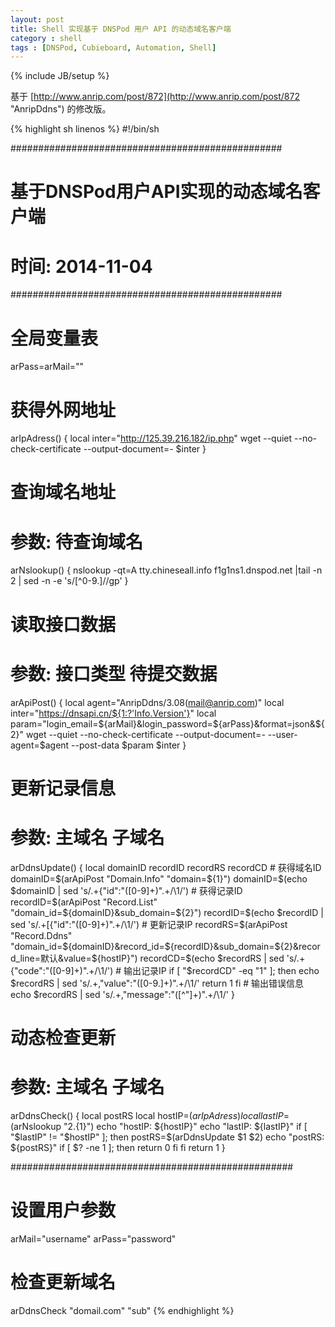 ```yaml
---
layout: post
title: Shell 实现基于 DNSPod 用户 API 的动态域名客户端
category : shell
tags : [DNSPod, Cubieboard, Automation, Shell]
---
```

{% include JB/setup %}

基于 [http://www.anrip.com/post/872](http://www.anrip.com/post/872 "AnripDdns") 的修改版。 

{% highlight sh linenos %}
#!/bin/sh
 
#################################################
# 基于DNSPod用户API实现的动态域名客户端
# 时间: 2014-11-04
#################################################
 
# 全局变量表
arPass=arMail=""
 
# 获得外网地址
arIpAdress() {
    local inter="http://125.39.216.182/ip.php"
    wget --quiet --no-check-certificate --output-document=- $inter
}
 
# 查询域名地址
# 参数: 待查询域名
arNslookup() {
    nslookup -qt=A tty.chineseall.info f1g1ns1.dnspod.net |tail -n 2 | sed -n -e 's/[^0-9.]//gp'
}
 
# 读取接口数据
# 参数: 接口类型 待提交数据
arApiPost() {
    local agent="AnripDdns/3.08(mail@anrip.com)"
    local inter="https://dnsapi.cn/${1:?'Info.Version'}"
    local param="login_email=${arMail}&login_password=${arPass}&format=json&${2}"
    wget --quiet --no-check-certificate --output-document=- --user-agent=$agent --post-data $param $inter
}
 
# 更新记录信息
# 参数: 主域名 子域名
arDdnsUpdate() {
    local domainID recordID recordRS recordCD
    # 获得域名ID
    domainID=$(arApiPost "Domain.Info" "domain=${1}")
    domainID=$(echo $domainID | sed 's/.\+{"id":"\([0-9]\+\)".\+/\1/')
    # 获得记录ID
    recordID=$(arApiPost "Record.List" "domain_id=${domainID}&sub_domain=${2}")
    recordID=$(echo $recordID | sed 's/.\+\[{"id":"\([0-9]\+\)".\+/\1/')
    # 更新记录IP
    recordRS=$(arApiPost "Record.Ddns" "domain_id=${domainID}&record_id=${recordID}&sub_domain=${2}&record_line=默认&value=${hostIP}")
    recordCD=$(echo $recordRS | sed 's/.\+{"code":"\([0-9]\+\)".\+/\1/')
    # 输出记录IP
    if [ "$recordCD" -eq "1" ]; then
        echo $recordRS | sed 's/.\+,"value":"\([0-9\.]\+\)".\+/\1/'
        return 1
    fi
    # 输出错误信息
    echo $recordRS | sed 's/.\+,"message":"\([^"]\+\)".\+/\1/'
}
 
# 动态检查更新
# 参数: 主域名 子域名
arDdnsCheck() {
    local postRS
    local hostIP=$(arIpAdress)
    local lastIP=$(arNslookup "${2}.${1}")
    echo "hostIP: ${hostIP}"
    echo "lastIP: ${lastIP}"
    if [ "$lastIP" != "$hostIP" ]; then
        postRS=$(arDdnsUpdate $1 $2)
        echo "postRS: ${postRS}"
        if [ $? -ne 1 ]; then
            return 0
        fi
    fi
    return 1
}
 
###################################################
 
# 设置用户参数
arMail="username"
arPass="password"
 
# 检查更新域名
arDdnsCheck "domail.com" "sub"
{% endhighlight %}



